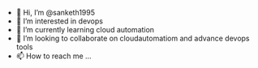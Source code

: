 - 👋 Hi, I’m @sanketh1995
- 👀 I’m interested in devops 
- 🌱 I’m currently learning cloud automation
- 💞️ I’m looking to collaborate on cloudautomatiom and advance devops tools
- 📫 How to reach me ...

<!---
sanketh1995/sanketh1995 is a ✨ special ✨ repository because its `README.md` (this file) appears on your GitHub profile.
You can click the Preview link to take a look at your changes.
--->
